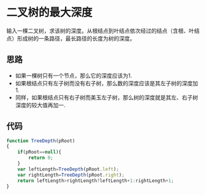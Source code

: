 # 二叉树的最大深度

输入一棵二叉树，求该树的深度。从根结点到叶结点依次经过的结点（含根、叶结点）形成树的一条路径，最长路径的长度为树的深度。

## 思路

- 如果一棵树只有一个节点，那么它的深度应该为1.
- 如果根结点只有左子树而没有右子树，那么数的深度应该是其左子树的深度加1.
- 同样，如果根结点只有右子树而美玉左子树，那么树的深度就是其左、右子树深度的较大值再加一.

## 代码

```js
function TreeDepth(pRoot)
{
    if(pRoot==null){
		return 0;
	}
	var leftLength=TreeDepth(pRoot.left);
	var rightLength=TreeDepth(pRoot.right);
	return leftLength>rightLength?leftLength+1:rightLength+1;
}
```